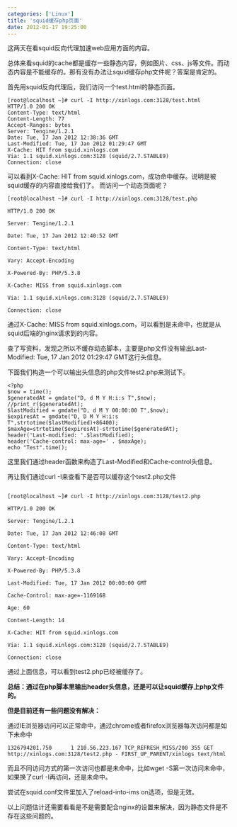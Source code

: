 ```yaml
---
categories: ['Linux']
title: 'squid缓存php页面'
date: 2012-01-17 19:25:00
---
```

这两天在看squid反向代理加速web应用方面的内容。

总体来看squid的cache都是缓存一些静态内容，例如图片、css、js等文件。而动态内容是不能缓存的。那有没有办法让squid缓存php文件呢？答案是肯定的。

首先用squid反向代理后，我们访问一个test.html的静态页面。

```
[root@localhost ~]# curl -I http://xinlogs.com:3128/test.html
HTTP/1.0 200 OK
Content-Type: text/html
Content-Length: 77
Accept-Ranges: bytes
Server: Tengine/1.2.1
Date: Tue, 17 Jan 2012 12:38:36 GMT
Last-Modified: Tue, 17 Jan 2012 01:29:47 GMT
X-Cache: HIT from squid.xinlogs.com
Via: 1.1 squid.xinlogs.com:3128 (squid/2.7.STABLE9)
Connection: close
```

可以看到X-Cache: HIT from squid.xinlogs.com，成功命中缓存。说明是被squid缓存的内容直接给我们了。
而访问一个动态页面呢？

```
[root@localhost ~]# curl -I http://xinlogs.com:3128/test.php

HTTP/1.0 200 OK

Server: Tengine/1.2.1

Date: Tue, 17 Jan 2012 12:40:52 GMT

Content-Type: text/html

Vary: Accept-Encoding

X-Powered-By: PHP/5.3.8

X-Cache: MISS from squid.xinlogs.com

Via: 1.1 squid.xinlogs.com:3128 (squid/2.7.STABLE9)

Connection: close
```

通过X-Cache: MISS from squid.xinlogs.com，可以看到是未命中，也就是从squid后端的nginx请求到的内容。

查了写资料，发现之所以不缓存动态脚本，主要是php文件没有输出Last-Modified: Tue, 17 Jan 2012 01:29:47 GMT这行头信息。

下面我们构造一个可以输出头信息的php文件test2.php来测试下。

```
<?php
$now = time();
$generatedAt = gmdate("D, d M Y H:i:s T",$now);
//print_r($generatedAt);
$lastModified = gmdate("D, d M Y 00:00:00 T",$now);
$expiresAt = gmdate("D, D M Y H:i:s T",strtotime($lastModified)+86400);
$maxAge=strtotime($expiresAt)-strtotime($generatedAt);
header('Last-modified: '.$lastModified);
header('Cache-control: max-age=' . $maxAge);
echo "Test".time();
```

这里我们通过header函数来构造了Last-Modified和Cache-control头信息。

再让我们通过curl -I来查看下是否可以缓存这个test2.php文件

```

[root@localhost ~]# curl -I http://xinlogs.com:3128/test2.php

HTTP/1.0 200 OK

Server: Tengine/1.2.1

Date: Tue, 17 Jan 2012 12:46:08 GMT

Content-Type: text/html

Vary: Accept-Encoding

X-Powered-By: PHP/5.3.8

Last-Modified: Tue, 17 Jan 2012 00:00:00 GMT

Cache-Control: max-age=-1169168

Age: 60

Content-Length: 14

X-Cache: HIT from squid.xinlogs.com

Via: 1.1 squid.xinlogs.com:3128 (squid/2.7.STABLE9)

Connection: close
```

通过上面信息，可以看到test2.php已经被缓存了。


**总结：通过在php脚本里输出header头信息，还是可以让squid缓存上php文件的。**

**但是目前还有一些问题没有解决：**

通过IE浏览器访问可以正常命中，通过chrome或者firefox浏览器每次访问都是如下未命中

```
1326794201.750      1 210.56.223.167 TCP_REFRESH_MISS/200 355 GET http://xinlogs.com:3128/test2.php - FIRST_UP_PARENT/xinlogs text/html
```

而且不同访问方式的第一次访问也都是未命中，比如wget -S第一次访问未命中，如果换了curl -I再访问，还是未命中。

尝试在squid.conf文件里加入了reload-into-ims on选项，但是无效。

以上问题估计还需要看看是不是需要配合nginx的设置来解决，因为静态文件是不存在这些问题的。
